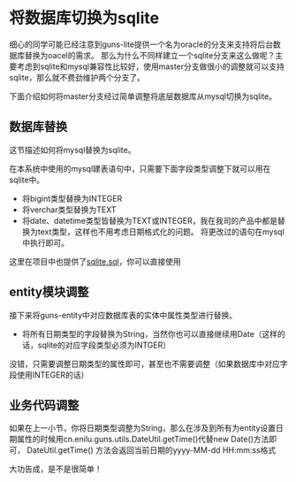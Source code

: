 # 将数据库切换为sqlite

细心的同学可能已经注意到guns-lite提供一个名为oracle的分支来支持将后台数据库替换为oacel的需求。
那么为什么不同样建立一个sqlite分支来这么做呢？主要考虑到sqlite和mysql兼容性比较好，使用master分支做很小的调整就可以支持sqlite，那么就不费劲维护两个分支了。

下面介绍如何将master分支经过简单调整将底层数据库从mysql切换为sqlite。

## 数据库替换
这节描述如何将mysql替换为sqlite。

在本系统中使用的mysql建表语句中，只需要下面字段类型调整下就可以用在sqlite中。
- 将bigint类型替换为INTEGER
- 将verchar类型替换为TEXT
- 将date、datetime类型皆替换为TEXT或INTEGER，我在我司的产品中都是替换为text类型，这样也不用考虑日期格式化的问题。
将更改过的语句在mysql中执行即可。

这里在项目中也提供了[sqlite.sql](https://github.com/enilu/guns-lite/blob/master/db/sqlite.sql)，你可以直接使用

## entity模块调整

接下来将guns-entity中对应数据库表的实体中属性类型进行替换。
- 将所有日期类型的字段替换为String，当然你也可以直接继续用Date（这样的话，sqlite的对应字段类型必须为INTGER）

没错，只需要调整日期类型的属性即可，甚至也不需要调整（如果数据库中对应字段使用INTEGER的话）

## 业务代码调整

 如果在上一小节，你将日期类型调整为String，那么在涉及到所有为entity设置日期属性的时候用cn.enilu.guns.utils.DateUtil.getTime()代替new Date()方法即可，
 DateUtil.getTime() 方法会返回当前日期的yyyy-MM-dd HH:mm:ss格式
 
 大功告成，是不是很简单！
